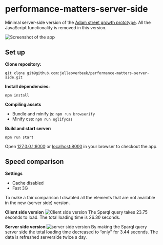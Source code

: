 # performance-matters-server-side
Minimal server-side version of the [Adam street growth prototype](https://github.com/jelleoverbeek/project1-quick-hack-prototype). 
All the JavaScript functionality is removed in this version.

![Screenshot of the app](https://d.pr/i/fb8J7c+ "Screenshot of the app")

## Set up
**Clone repository:**
```
git clone git@github.com:jelleoverbeek/performance-matters-server-side.git
```

**Install dependencies:**
```
npm install
```

**Compiling assets**  
- Bundle and minify js: ```npm run browserify```  
- Minify css: ```npm run uglifycss```

**Build and start server:**
```
npm run start
```
   
Open [127.0.0.1:8000](127.0.0.1:8000) or [localhost:8000](localhost:8000) in your browser to checkout the app.


## Speed comparison
**Settings**
* Cache disabled
* Fast 3G

To make a fair comparison I disabled all the elements that are not available in the new (server side) version.

**Client side version**
![Client side version](https://d.pr/i/qq8dG9+ "Client side version")
The Sparql query takes 23.75 seconds to load. The total loading time is 26.30 seconds.

**Server side version**
![server side version](https://d.pr/i/YgTXaz+ "server side version")
By making the Sparql query server side the total loading time decreased to “only” for 3.44 seconds. The data is refreshed serverside twice a day.   